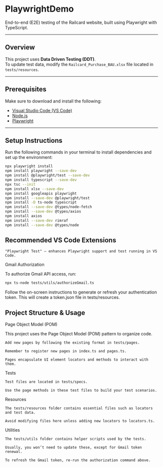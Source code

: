 # PlaywrightDemo

End-to-end (E2E) testing of the Railcard website, built using Playwright with TypeScript.

---

## Overview

This project uses **Data Driven Testing (DDT)**.  
To update test data, modify the `Railcard_Purchase_BAU.xlsx` file located in `tests/resources`.

---

## Prerequisites

Make sure to download and install the following:

- [Visual Studio Code (VS Code)](https://code.visualstudio.com/)
- [Node.js](https://nodejs.org/)
- [Playwright](https://playwright.dev/)

---

## Setup Instructions

Run the following commands in your terminal to install dependencies and set up the environment:

```bash
npx playwright install
npm install playwright --save-dev
npm install @playwright/test --save-dev
npm install typescript --save-dev
npx tsc --init
npm install xlsx --save-dev
npm install googleapis playwright
npm install --save-dev @playwright/test
npm install -D ts-node typescript
npm install --save-dev @types/node-fetch
npm install --save-dev @types/axios
npm install axios
npm install --save-dev rimraf
npm install --save-dev @types/node
```

## Recommended VS Code Extensions

    "Playwright Test" — enhances Playwright support and test running in VS Code.

Gmail Authorization

To authorize Gmail API access, run:

```bash
npx ts-node tests/utils/authorizeGmail.ts
```

Follow the on-screen instructions to generate or refresh your authentication token. This will create a token.json file in tests/resources.

## Project Structure & Usage
Page Object Model (POM)

This project uses the Page Object Model (POM) pattern to organize code.

    Add new pages by following the existing format in tests/pages.

    Remember to register new pages in index.ts and pages.ts.

    Pages encapsulate UI element locators and methods to interact with them.

Tests

    Test files are located in tests/specs.

    Use the page methods in these test files to build your test scenarios.

Resources

    The tests/resources folder contains essential files such as locators and test data.

    Avoid modifying files here unless adding new locators to locators.ts.

Utilities

    The tests/utils folder contains helper scripts used by the tests.

    Usually, you won’t need to update these, except for Gmail token renewal.

    To refresh the Gmail token, re-run the authorization command above.

